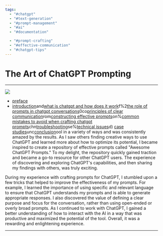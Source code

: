 ```yaml
---
tags:
  - "#chatgpt"
  - "#text-generation"
  - "#prompt-management"
  - "#ai"
  - "#documentation"

  - "#prompt-crafting"
  - "#effective-communication"
  - "#chatgpt-tips"
---
```

# The Art of ChatGPT Prompting

---

![](https://public-files.gumroad.com/variants/m9z276m4a417nwz10gdq6uf4liox/e62e4bcd3d858e4839b5c2b465bae257f22dc2666e91f438860b8031380a9984)

- [preface](preface.md)
- [introduction](introduction.md)and[what is chatgpt and how does it work](what%20is%20chatgpt%20and%20how%20does%20it%20work.md)f%2[the role of prompts in chatgpt conversations](the%20role%20of%20prompts%20in%20chatgpt%20conversations.md)0co[principles of clear communication](principles%20of%20clear%20communication.md)rom[constructing effective prompts](constructing%20effective%20prompts.md)on%[common mistakes to avoid when crafting chatgpt prompts](common%20mistakes%20to%20avoid%20when%20crafting%20chatgpt%20prompts.md)chn[troubleshooting](troubleshooting.md)se%[technical issues](technical%20issues.md)d)
[case studies](case%20studies.md)unc[conclusion](conclusion.md)ool in a variety of ways and was consistently amazed by the results. As I saw others finding creative ways to use ChatGPT and learned more about how to optimize its potential, I became inspired to create a repository of effective prompts called "Awesome ChatGPT Prompts." To my delight, the repository quickly gained traction and became a go-to resource for other ChatGPT users. The experience of discovering and exploring ChatGPT's capabilities, and then sharing my findings with others, was truly exciting.

During my experience with crafting prompts for ChatGPT, I stumbled upon a few tricks that helped to improve the effectiveness of my prompts. For example, I learned the importance of using specific and relevant language to ensure that ChatGPT understands my prompts and is able to generate appropriate responses. I also discovered the value of defining a clear purpose and focus for the conversation, rather than using open-ended or overly broad prompts. As I continued to work with ChatGPT, I gained a better understanding of how to interact with the AI in a way that was productive and maximized the potential of the tool. Overall, it was a rewarding and enlightening experience.

---
